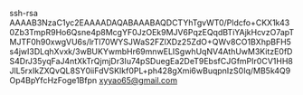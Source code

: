 ssh-rsa AAAAB3NzaC1yc2EAAAADAQABAAABAQDCTYhTgvWT0/Pldcfo+CKX1k430Zb3TmpR9Ho6Qsne4p8McgYF0JzOEk9MJV6PqzEQqdBTiYAjkHcvzO7apTMJTF0h90xwgVU6s/lrTl70WYSJWaS2FZlXDz25ZdO+QWv8CO1BXhpBFH5s4jwI3DLqhXvxk/3wBUKYwmbHr69mnwELISgwhUqNV4AthUwM3KitzE0fDS4DrJ35yqFaJ4ntXkTrQjmjDr3Iu74pSDuegEa2DeT9EbsfCJGfmPIr0CV1HH8JlL5rxIkZXQvQL8SY0iiFdVSKIkf0PL+ph428gXmi6wBuqpnIzS0Iq/MB5k4Q9Op4BpYfcHzFoge1Bfpn xyyao65@gmail.com

